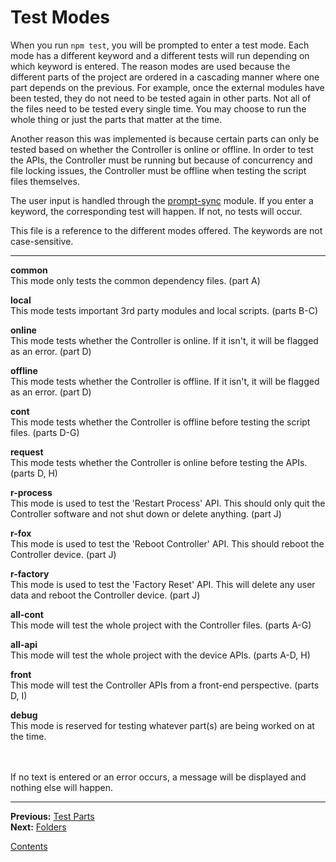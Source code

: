 # Test Modes

When you run `npm test`, you will be prompted to enter a test mode. Each mode has a different keyword and a different tests will run depending on which keyword is entered. The reason modes are used because the different parts of the project are ordered in a cascading manner where one part depends on the previous. For example, once the external modules have been tested, they do not need to be tested again in other parts.  Not all of the files need to be tested every single time. You may choose to run the whole thing or just the parts that matter at the time.

Another reason this was implemented is because certain parts can only be tested based on whether the Controller is online or offline. In order to test the APIs, the Controller must be running but because of concurrency and file locking issues, the Controller must be offline when testing the script files themselves. 

The user input is handled through the [prompt-sync](https://www.npmjs.com/package/prompt-sync) module. If you enter a keyword, the corresponding test will happen. If not, no tests will occur.

This file is a reference to the different modes offered. The keywords are not case-sensitive.

---

**common**  
This mode only tests the common dependency files. (part A)

**local**  
This mode tests important 3rd party modules and local scripts. (parts B-C)

**online**  
This mode tests whether the Controller is online. If it isn't, it will be flagged as an error. (part D)

**offline**  
This mode tests whether the Controller is offline. If it isn't, it will be flagged as an error. (part D)

**cont**  
This mode tests whether the Controller is offline before testing the script files. (parts D-G)

**request**  
This mode tests whether the Controller is online before testing the APIs. (parts D, H)

**r-process**  
This mode is used to test the 'Restart Process' API. This should only quit the Controller software and not shut down or delete anything. (part J)

**r-fox**  
This mode is used to test the 'Reboot Controller' API. This should reboot the Controller device. (part J)

**r-factory**  
This mode is used to test the 'Factory Reset' API. This will delete any user data and reboot the Controller device. (part J)

**all-cont**  
This mode will test the whole project with the Controller files. (parts A-G)

**all-api**  
This mode will test the whole project with the device APIs. (parts A-D, H)

**front**  
This mode will test the Controller APIs from a front-end perspective. (parts D, I)

**debug**  
This mode is reserved for testing whatever part(s) are being worked on at the time.

\
\
If no text is entered or an error occurs, a message will be displayed and nothing else will happen.

---

**Previous:** [Test Parts](./parts.md)  
**Next:** [Folders](./folders.md)

[Contents](./readme.md)


